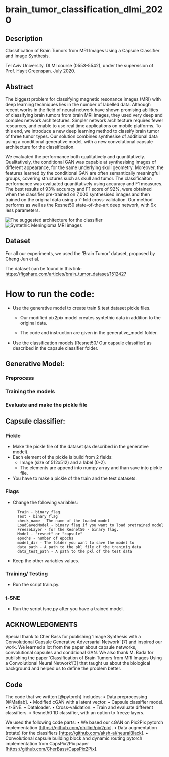 # brain_tumor_classification_dlmi_2020

## Description
Classification of Brain Tumors from MRI Images Using a Capsule Classifier and Image Synthesis.

Tel Aviv University. DLMI course (0553-5542), under the supervision of Prof. Hayit Greenspan.  July 2020.

## Abstract
The biggest problem for classifying magnetic resonance images (MRI) with deep learning techniques lies in the number of labelled data. 
Although recent works in the field of neural network have shown promising abilities of classifying brain tumors from brain MRI images, 
they used very deep and complex network architectures. 
Simpler network architecture requires fewer resources, and enable to use real time applications on mobile platforms. 
To this end, we introduce a new deep learning method to classify brain tumor of three tumor types. 
Our solution combines synthesise of additional data using a conditional generative model, with a new convolutional capsule architecture for the classification.

We evaluated the performance both qualitatively and quantitatively. 
Qualitatively, the conditional GAN was capable at synthesising images of different appearance, for the same underlying skull geometry. 
Moreover,  the features learned by the conditional GAN are often semantically meaningful groups, covering structures such as skull and tumor. 
The classificaiton performance was evaluated quantitatively using accuracy and F1 measures. 
The best results of 93\% accuracy and F1 score of 92\%, were obtained when the classifier pre-trained 
on 7,000 synthesised images and then trained on the original data using a 7-fold cross-validation. 
Our method performs as well as the Resnet50 state-of-the-art deep network, with 9x less parameters.

![The suggested architecture for the classifier](https://raw.githubusercontent.com/nuniz/brain_tumor_classification_dlmi_2020/master/classifier.png)
![Syntethic Meningioma MRI images](https://raw.githubusercontent.com/nuniz/brain_tumor_classification_dlmi_2020/master/angle.png)


## Dataset
For all our experiments, we used the 'Brain Tumor' dataset, proposed by Cheng Jun et al.

The dataset can be found in this link: https://figshare.com/articles/brain_tumor_dataset/1512427

# How to run the code:

* Use the generative model to create train & test dataset pickle files.

    * Our modified pix2pix model creates syntethic data in addition to the original data. 

    * The code and instruction are given in the generative_model folder.

* Use the classification models (Resnet50/ Our capsule classifier) as described in the capsule classifier folder.

## Generative Model:
### Preprocess

### Training the models

### Evaluate and make the pickle file

## Capsule classifier:

### Pickle
* Make the pickle file of the dataset (as described in the generative model).
* Each element of the pickle is build from 2 fields:
   * Image (size of 512x512) and a label (0-2).
   * The elements are append into numpy array and than save into pickle file.
* You have to make a pickle of the train and the test datasets.

### Flags
* Change the following variables:

        Train - binary flag
        Test - binary flag
        check_name - The name of the loaded model
        LoadSavedModel - binary flag if you want to load pretrained model
        FreezeLayer - for the Resnet50 - binary flag.
        Model - "resnet" or "capsule"
        epochs - number of epochs
        model_dir - The folder you want to save the model to
        data_path - A path to the pkl file of the traninig data
        data_test_path - A path to the pkl of the test data
        
 * Keep the other variables values.

### Training/ Testing
* Run the script train.py.

### t-SNE
* Run the script tsne.py after you have a trained model.

## ACKNOWLEDGMENTS
Special thank to Cher Bass for publishing ’Image Synthesis with a Convolutional Capsule Generative Adversarial
Network’ [7] and inspired our work. We learned a lot from
the paper about capsule networks, convolutional capsules and
conditional GAN.
We also thank M. Bada for publishing the paper ’Classification of Brain Tumors from MRI Images Using a Convolutional
Neural Network’[3] that taught us about the biological background and helped us to define the problem better.

## Code
The code that we written [@pytorch] includes:
• Data preprocessing [@Matlab].
• Modified cGAN with a latent vector.
• Capsule classifier model.
• t-SNE.
• Dataloader.
• Cross-validation.
• Train and evaluate different classifiers.
• Resnet50 1D classifier, with an option to freeze layers.

We used the following code parts:
• We based our cGAN on Pix2Pix pytorch implementation [https://github.com/phillipi/pix2pix].
• Data augmentation (rotate) for the classifiers [https://github.com/aksh-ai/neuralBlack].
• Convolutional capsule building block and dynamic routing pytorch implementation from CapsPix2Pix paper [https://github.com/CherBass/CapsPix2Pix].
